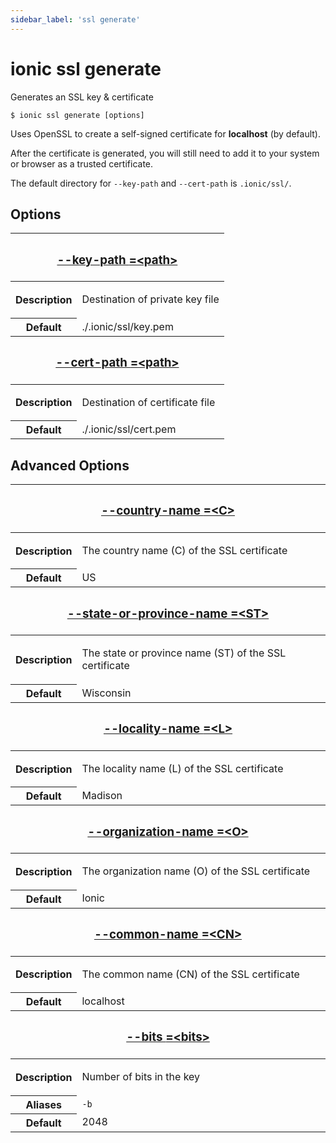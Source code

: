 ```yaml
---
sidebar_label: 'ssl generate'
---
```


# ionic ssl generate

Generates an SSL key & certificate

```shell
$ ionic ssl generate [options]
```

Uses OpenSSL to create a self-signed certificate for **localhost** (by default).

After the certificate is generated, you will still need to add it to your system or browser as a trusted certificate.

The default directory for `--key-path` and `--cert-path` is `.ionic/ssl/`.

## Options

<table className="reference-table">
  <thead>
    <tr>
      <th colSpan="2">
        <h3>
          <a href="#option-key-path" id="option-key-path">
            --key-path
            <span class="option-spec"> =&lt;path&gt;</span>
          </a>
        </h3>
      </th>
    </tr>
  </thead>
  <tbody>
    <tr>
      <th>Description</th>
      <td>
        <p>Destination of private key file</p>
      </td>
    </tr>
    <tr>
      <th>Default</th>
      <td>./.ionic/ssl/key.pem</td>
    </tr>
  </tbody>
  <thead>
    <tr>
      <th colSpan="2">
        <h3>
          <a href="#option-cert-path" id="option-cert-path">
            --cert-path
            <span class="option-spec"> =&lt;path&gt;</span>
          </a>
        </h3>
      </th>
    </tr>
  </thead>
  <tbody>
    <tr>
      <th>Description</th>
      <td>
        <p>Destination of certificate file</p>
      </td>
    </tr>
    <tr>
      <th>Default</th>
      <td>./.ionic/ssl/cert.pem</td>
    </tr>
  </tbody>
</table>

## Advanced Options

<table className="reference-table">
  <thead>
    <tr>
      <th colSpan="2">
        <h3>
          <a href="#option-country-name" id="option-country-name">
            --country-name
            <span class="option-spec"> =&lt;C&gt;</span>
          </a>
        </h3>
      </th>
    </tr>
  </thead>
  <tbody>
    <tr>
      <th>Description</th>
      <td>
        <div>
          <p>The country name (C) of the SSL certificate</p>
        </div>
      </td>
    </tr>
    <tr>
      <th>Default</th>
      <td>US</td>
    </tr>
  </tbody>
  <thead>
    <tr>
      <th colSpan="2">
        <h3>
          <a href="#option-state-or-province-name" id="option-state-or-province-name">
            --state-or-province-name
            <span class="option-spec"> =&lt;ST&gt;</span>
          </a>
        </h3>
      </th>
    </tr>
  </thead>
  <tbody>
    <tr>
      <th>Description</th>
      <td>
        <div>
          <p>The state or province name (ST) of the SSL certificate</p>
        </div>
      </td>
    </tr>
    <tr>
      <th>Default</th>
      <td>Wisconsin</td>
    </tr>
  </tbody>
  <thead>
    <tr>
      <th colSpan="2">
        <h3>
          <a href="#option-locality-name" id="option-locality-name">
            --locality-name
            <span class="option-spec"> =&lt;L&gt;</span>
          </a>
        </h3>
      </th>
    </tr>
  </thead>
  <tbody>
    <tr>
      <th>Description</th>
      <td>
        <div>
          <p>The locality name (L) of the SSL certificate</p>
        </div>
      </td>
    </tr>
    <tr>
      <th>Default</th>
      <td>Madison</td>
    </tr>
  </tbody>
  <thead>
    <tr>
      <th colSpan="2">
        <h3>
          <a href="#option-organization-name" id="option-organization-name">
            --organization-name
            <span class="option-spec"> =&lt;O&gt;</span>
          </a>
        </h3>
      </th>
    </tr>
  </thead>
  <tbody>
    <tr>
      <th>Description</th>
      <td>
        <div>
          <p>The organization name (O) of the SSL certificate</p>
        </div>
      </td>
    </tr>
    <tr>
      <th>Default</th>
      <td>Ionic</td>
    </tr>
  </tbody>
  <thead>
    <tr>
      <th colSpan="2">
        <h3>
          <a href="#option-common-name" id="option-common-name">
            --common-name
            <span class="option-spec"> =&lt;CN&gt;</span>
          </a>
        </h3>
      </th>
    </tr>
  </thead>
  <tbody>
    <tr>
      <th>Description</th>
      <td>
        <div>
          <p>The common name (CN) of the SSL certificate</p>
        </div>
      </td>
    </tr>
    <tr>
      <th>Default</th>
      <td>localhost</td>
    </tr>
  </tbody>
  <thead>
    <tr>
      <th colSpan="2">
        <h3>
          <a href="#option-bits" id="option-bits">
            --bits
            <span class="option-spec"> =&lt;bits&gt;</span>
          </a>
        </h3>
      </th>
    </tr>
  </thead>
  <tbody>
    <tr>
      <th>Description</th>
      <td>
        <div>
          <p>Number of bits in the key</p>
        </div>
      </td>
    </tr>
    <tr>
      <th>Aliases</th>
      <td>
        <code>-b</code>
      </td>
    </tr>
    <tr>
      <th>Default</th>
      <td>2048</td>
    </tr>
  </tbody>
</table>
